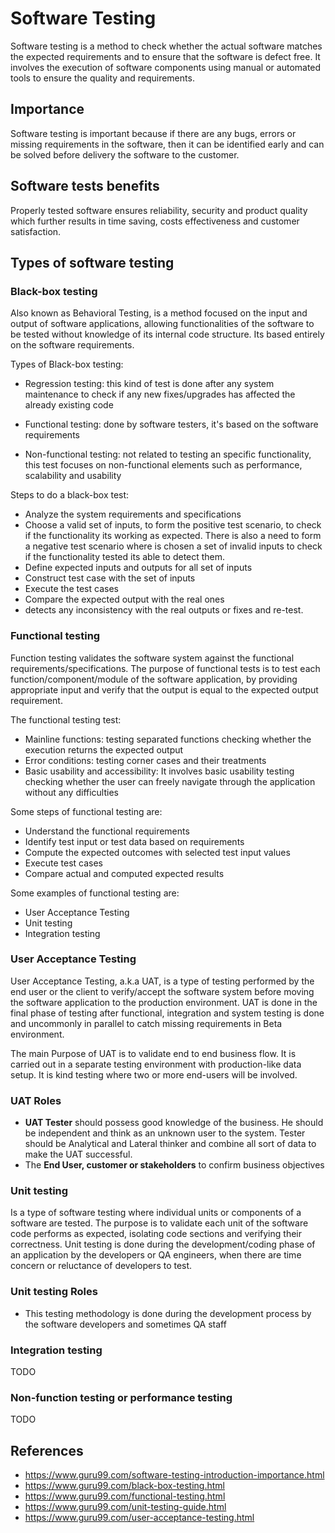 # Software Testing

Software testing is a method to check whether the actual software matches the expected requirements and to ensure that the software is defect free. It involves the execution of software components using manual or automated tools to ensure the quality and requirements.

## Importance

Software testing is important because if there are any bugs, errors or missing requirements in the software, then it can be identified early and can be solved before delivery the software to the customer.

## Software tests benefits

Properly tested software ensures reliability, security and product quality which further results in time saving, costs effectiveness and customer satisfaction.

## Types of software testing


### Black-box testing

Also known as Behavioral Testing, is a method focused on the input and output of software applications, allowing functionalities of the software to be tested without knowledge of its internal code structure. Its based entirely on the software requirements.

Types of Black-box testing:

- Regression testing: this kind of test is done after any system maintenance to check if any new fixes/upgrades has affected the already existing code

- Functional testing: done by software testers, it's based on the software requirements

- Non-functional testing: not related to testing an specific functionality, this test focuses on non-functional elements such as performance, scalability and usability

Steps to do a black-box test:

- Analyze the system requirements and specifications
- Choose a valid set of inputs, to form the positive test scenario, to check if the functionality its working as expected. There is also a need to form a negative test scenario where is chosen a set of invalid inputs to check if the functionality tested its able to detect them.
- Define expected inputs and outputs for all set of inputs
- Construct test case with the set of inputs
- Execute the test cases
- Compare the expected output with the real ones
- detects any inconsistency with the real outputs or fixes and re-test.


### Functional testing

Function testing validates the software system against the functional requirements/specifications. The purpose of functional tests is to test each function/component/module of the software application, by providing appropriate input and verify that the output is equal to the expected output requirement.

The functional testing test:

- Mainline functions: testing separated functions checking whether the execution returns the expected output
- Error conditions: testing corner cases and their treatments
- Basic usability and accessibility: It involves basic usability testing checking whether the user can freely navigate through the application without any difficulties

Some steps of functional testing are:

- Understand the functional requirements
- Identify test input or test data based on requirements
- Compute the expected outcomes with selected test input values
- Execute test cases
- Compare actual and computed expected results

Some examples of functional testing are:

- User Acceptance Testing
- Unit testing
- Integration testing

### User Acceptance Testing

User Acceptance Testing, a.k.a UAT, is a type of testing performed by the end user or the client to verify/accept the software system before moving the software application to the production environment. UAT is done in the final phase of testing after functional, integration and system testing is done and uncommonly in parallel to catch missing requirements in Beta environment.

The main Purpose of UAT is to validate end to end business flow. It is carried out in a separate testing environment with production-like data setup. It is kind testing where two or more end-users will be involved.

### UAT Roles

- **UAT Tester** should possess good knowledge of the business. He should be independent and think as an unknown user to the system. Tester should be Analytical and Lateral thinker and combine all sort of data to make the UAT successful.
- The **End User, customer or stakeholders** to confirm business objectives

### Unit testing

Is a type of software testing where individual units or components of a software are tested. The purpose is to validate each unit of the software code performs as expected, isolating code sections and verifying their correctness. Unit testing is done during the development/coding phase of an application by the developers or QA engineers, when there are time concern or reluctance of developers to test.

### Unit testing Roles

- This testing methodology is done during the development process by the software developers and sometimes QA staff

### Integration testing

TODO

### Non-function testing or performance testing

TODO

## References

- https://www.guru99.com/software-testing-introduction-importance.html
- https://www.guru99.com/black-box-testing.html
- https://www.guru99.com/functional-testing.html
- https://www.guru99.com/unit-testing-guide.html
- https://www.guru99.com/user-acceptance-testing.html
